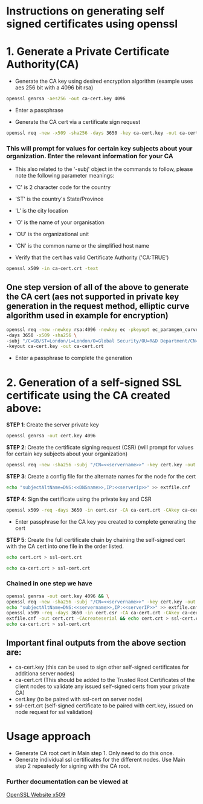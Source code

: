 # Instructions on generating self signed certificates using openssl

# 1. Generate a Private Certificate Authority(CA)
- Generate the CA key using desired encryption algorithm (example uses aes 256 bit with a 4096 bit rsa)
```bash
openssl genrsa -aes256 -out ca-cert.key 4096
```
- Enter a passphrase

- Generate the CA cert via a certificate sign request
```bash
openssl req -new -x509 -sha256 -days 3650 -key ca-cert.key -out ca-cert.crt
```
### This will prompt for values for certain key subjects about your organization. Enter the relevant information for your CA
-  This also related to the '-subj' object in the commands to follow, please note the following parameter meanings:
- 'C' is 2 character code for the country
- 'ST' is the country's State/Province
- 'L' is the city location
- 'O' is the name of your organisation
- 'OU' is the organizational unit
- 'CN' is the common name or the simplified host name

- Verify that the cert has valid Certificate Authority ('CA:TRUE')
```bash
openssl x509 -in ca-cert.crt -text
```

## One step version of all of the above to generate the CA cert (aes not supported in private key generation in the request method, elliptic curve algorithm used in example for encryption)
```bash
openssl req -new -newkey rsa:4096 -newkey ec -pkeyopt ec_paramgen_curve:prime256v1 \
-days 3650 -x509 -sha256 \
-subj "/C=GB/ST=London/L=London/O=Global Security/OU=R&D Department/CN=example.com" \
-keyout ca-cert.key -out ca-cert.crt
```
- Enter a passphrase to complete the generation

# 2. Generation of a self-signed SSL certificate using the CA created above:

__STEP 1__: Create the server private key
```bash
openssl genrsa -out cert.key 4096
```
__STEP 2__: Create the certificate signing request (CSR) (will prompt for values for certain key subjects about your organization)
```bash
openssl req -new -sha256 -subj "/CN=<<servername>>" -key cert.key -out cert.csr
```
__STEP 3__: Create a config file for the alternate names for the node for the cert
```bash
echo "subjectAltName=DNS:<<DNSname>>,IP:<<serverip>>" >> extfile.cnf
```
__STEP 4__: Sign the certificate using the private key and CSR
```bash
openssl x509 -req -days 3650 -in cert.csr -CA ca-cert.crt -CAkey ca-cert.key --extfile extfile.cnf -out cert.crt -CAcreateserial
```
- Enter passphrase for the CA key you created to complete generating the cert

__STEP 5__: Create the full certificate chain by chaining the self-signed cert with the CA cert into one file in the order listed.
```bash
echo cert.crt > ssl-cert.crt
```
```bash
echo ca-cert.crt > ssl-cert.crt
```

### Chained in one step we have
```bash
openssl genrsa -out cert.key 4096 && \
openssl req -new -sha256 -subj "/CN=<<servername>>" -key cert.key -out cert.csr && \
echo "subjectAltName=DNS:<<servername>>,IP:<<serverIP>>" >> extfile.cnf && \
openssl x509 -req -days 3650 -in cert.csr -CA ca-cert.crt -CAkey ca-cert.key --extfile \
extfile.cnf -out cert.crt -CAcreateserial && echo cert.crt > ssl-cert.crt && \
echo ca-cert.crt > ssl-cert.crt
```

## Important final outputs from the above section are:
- ca-cert.key (this can be used to sign other self-signed certificates for additiona server nodes)
- ca-cert.crt (This should be added to the Trusted Root Certificates of the client nodes to validate any issued self-signed certs from your private CA)
- cert.key (to be paired with ssl-cert on server node)
- ssl-cert.crt (self-signed certificate to be paired with cert.key, issued on node request for ssl validation)

# Usage approach
- Generate CA root cert in Main step 1. Only need to do this once.
- Generate individual ssl certificates for the different nodes. Use Main step 2 repeatedly for signing with the CA root.

### Further documentation can be viewed at
[OpenSSL Website x509](https://www.openssl.org/docs/man1.1.1/man1/x509.html)